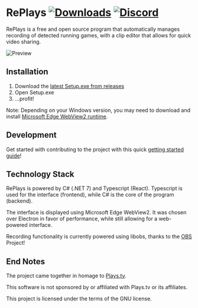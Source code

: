 # RePlays [![Downloads][download-badge]][download-link] [![Discord][discord-badge]][discord-link]

[download-badge]: https://img.shields.io/github/downloads/lulzsun/RePlays/total
[download-link]: https://github.com/lulzsun/RePlays/releases/

[discord-badge]: https://img.shields.io/discord/654698116917886986?label=Discord&logo=discord
[discord-link]: https://discordapp.com/invite/Qj2BmZX

RePlays is a free and open source program that automatically manages recording of detected running games, with a clip editor that allows for quick video sharing.

![Preview](/Resources/preview.png)

## Installation
1. Download the [latest Setup.exe from releases](https://github.com/lulzsun/RePlays/releases)
2. Open Setup.exe
3.  ...profit!

Note: Depending on your Windows version, you may need to download and install [Microsoft Edge WebView2 runtime](https://developer.microsoft.com/en-us/microsoft-edge/webview2/#download-section).

## Development
Get started with contributing to the project with this quick [getting started guide](https://github.com/lulzsun/RePlays/wiki/Development:-Getting-Started)!

## Technology Stack
RePlays is powered by C# (.NET 7) and Typescript (React). Typescript is used for the interface (frontend), while C# is the core of the program (backend).

The interface is displayed using Microsoft Edge WebView2. It was chosen over Electron in favor of performance, while still allowing for a web-powered interface.

Recording functionality is currently powered using libobs, thanks to the [OBS](https://obsproject.com/) Project!

## End Notes
The project came together in homage to [Plays.tv](https://en.wikipedia.org/wiki/Plays.tv).

This software is not sponsored by or affiliated with Plays.tv or its affiliates. 

This project is licensed under the terms of the GNU license.
